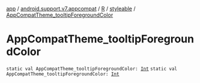 [app](../../../index.md) / [android.support.v7.appcompat](../../index.md) / [R](../index.md) / [styleable](index.md) / [AppCompatTheme_tooltipForegroundColor](./-app-compat-theme_tooltip-foreground-color.md)

# AppCompatTheme_tooltipForegroundColor

`static val AppCompatTheme_tooltipForegroundColor: `[`Int`](https://kotlinlang.org/api/latest/jvm/stdlib/kotlin/-int/index.html)
`static val AppCompatTheme_tooltipForegroundColor: `[`Int`](https://kotlinlang.org/api/latest/jvm/stdlib/kotlin/-int/index.html)